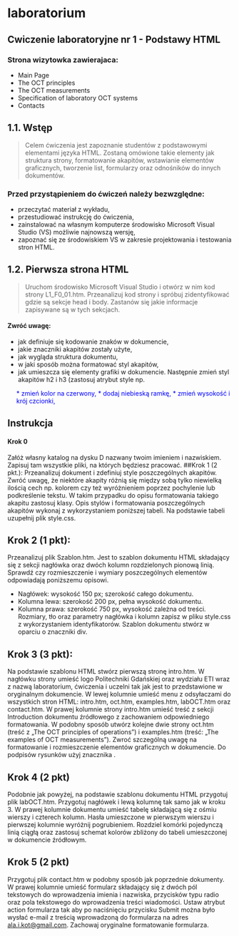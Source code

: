 # laboratorium

## Cwiczenie laboratoryjne nr 1 - Podstawy HTML
### Strona wizytowka zawierajaca: 
* Main Page
* The OCT principles
* The OCT measurements
* Specification of laboratory OCT systems
* Contacts

## 1.1. Wstęp
> Celem ćwiczenia jest zapoznanie studentów z podstawowymi elementami języka HTML.
Zostaną omówione takie elementy jak struktura strony, formatowanie akapitów, wstawianie
elementów graficznych, tworzenie list, formularzy oraz odnośników do innych dokumentów.
>
### Przed przystąpieniem do ćwiczeń należy bezwzględne:
* przeczytać materiał z wykładu,
* przestudiować instrukcję do ćwiczenia,
* zainstalować na własnym komputerze środowisko Microsoft Visual Studio (VS)
możliwie najnowszą wersję,
* zapoznać się ze środowiskiem VS w zakresie projektowania i testowania stron HTML. 
## 1.2. Pierwsza strona HTML
> Uruchom środowisko Microsoft Visual Studio i otwórz w nim kod strony L1_F0_01.htm.
Przeanalizuj kod strony i spróbuj zidentyfikować gdzie są sekcje head i body. Zastanów się
jakie informacje zapisywane są w tych sekcjach. 
#### Zwróć uwagę:
* jak definiuje się kodowanie znaków w dokumencie,
* jakie znaczniki akapitów zostały użyte,
* jak wygląda struktura dokumentu,
* w jaki sposób można formatować styl akapitów,
* jak umieszcza się elementy grafiki w dokumencie.
Następnie zmień styl akapitów h2 i h3 (zastosuj atrybut style np.
<p style="color:blue;margin-left:20px;">
* zmień kolor na czerwony,
* dodaj niebieską ramkę,
* zmień wysokość i krój czcionki,
  
 ## Instrukcja
#### Krok 0
Załóż własny katalog na dysku D nazwany twoim imieniem i nazwiskiem. Zapisuj
tam wszystkie pliki, na których będziesz pracować.
##Krok 1 (2 pkt.):
Przeanalizuj dokument i zdefiniuj style poszczególnych akapitów. Zwróć uwagę, że
niektóre akapity różnią się między sobą tylko niewielką ilością cech np. kolorem czy też
wyróżnieniem poprzez pochylenie lub podkreślenie tekstu. W takim przypadku do opisu
formatowania takiego akapitu zastosuj klasy. Opis stylów i formatowania poszczególnych
akapitów wykonaj z wykorzystaniem poniższej tabeli. Na podstawie tabeli uzupełnij
plik style.css.
## Krok 2 (1 pkt):
Przeanalizuj plik Szablon.htm. Jest to szablon dokumentu HTML składający się z sekcji
nagłówka oraz dwóch kolumn rozdzielonych pionową linią. Sprawdź czy rozmieszczenie i
wymiary poszczególnych elementów odpowiadają poniższemu opisowi.
* Nagłówek: wysokość 150 px; szerokość całego dokumentu.
* Kolumna lewa: szerokość 200 px, pełna wysokość dokumentu.
* Kolumna prawa: szerokość 750 px, wysokość zależna od treści.
Rozmiary, tło oraz parametry nagłówka i kolumn zapisz w pliku style.css z
wykorzystaniem identyfikatorów. Szablon dokumentu stwórz w oparciu o znaczniki div.
## Krok 3 (3 pkt):
Na podstawie szablonu HTML stwórz pierwszą stronę intro.htm. W nagłówku strony
umieść logo Politechniki Gdańskiej oraz wydziału ETI wraz z nazwą laboratorium,
ćwiczenia i uczelni tak jak jest to przedstawione w oryginalnym dokumencie.
W lewej kolumnie umieść menu z odsyłaczami do wszystkich stron HTML: intro.htm,
oct.htm, examples.htm, labOCT.htm oraz contact.htm.
W prawej kolumnie strony intro.htm umieść treść z sekcji Introduction dokumentu
źródłowego z zachowaniem odpowiedniego formatowania.
W podobny sposób utwórz kolejne dwie strony oct.htm (treść z „The OCT principles of
operations”) i examples.htm (treść: „The examples of OCT measurements”). Zwroć
szczególną uwagę na formatowanie i rozmieszczenie elementów graficznych w
dokumencie. Do podpisów rysunków użyj znacznika <caption>.
##  Krok 4 (2 pkt)
Podobnie jak powyżej, na podstawie szablonu dokumentu HTML przygotuj plik
labOCT.htm. Przygotuj nagłówek i lewą kolumnę tak samo jak w kroku 3. W prawej
kolumnie dokumentu umieść tabelę składającą się z ośmiu wierszy i czterech kolumn.
Hasła umieszczone w pierwszym wierszu i pierwszej kolumnie wyróżnij pogrubieniem.
Rozdziel komórki pojedynczą linią ciągłą oraz zastosuj schemat kolorów zbliżony do
tabeli umieszczonej w dokumencie źródłowym.
## Krok 5 (2 pkt)
Przygotuj plik contact.htm w podobny sposób jak poprzednie dokumenty. W prawej
kolumnie umieść formularz składający się z dwóch pól tekstowych do wprowadzenia
imienia i nazwiska, przycisków typu radio oraz pola tekstowego do wprowadzenia treści
wiadomości. Ustaw atrybut action formularza tak aby po naciśnięciu przycisku Submit
można było wysłać e-mail z treścią wprowadzoną do formularza na adres
ala.i.kot@gmail.com. Zachowaj oryginalne formatowanie formularza.
